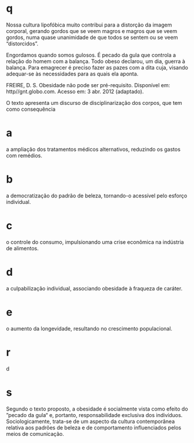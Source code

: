 # q
Nossa cultura lipofóbica muito contribui para a distorção da imagem corporal, gerando gordos que se veem magros e magros que se veem gordos, numa quase unanimidade de que todos se sentem ou se veem “distorcidos”.

Engordamos quando somos gulosos. É pecado da gula que controla a relação do homem com a balança. Todo obeso declarou, um dia, guerra à balança. Para emagrecer é preciso fazer as pazes com a dita cuja, visando adequar-se às necessidades para as quais ela aponta.

FREIRE, D. S. Obesidade não pode ser pré-requisito. Disponível em: http//gnt.globo.com. Acesso em: 3 abr. 2012 (adaptado).

O texto apresenta um discurso de disciplinarização dos corpos, que tem como consequência

# a
a ampliação dos tratamentos médicos alternativos, reduzindo os gastos com remédios.

# b
a democratização do padrão de beleza, tornando-o acessível pelo esforço individual.

# c
o controle do consumo, impulsionando uma crise econômica na indústria de alimentos.

# d
a culpabilização individual, associando obesidade à fraqueza de caráter.

# e
o aumento da longevidade, resultando no crescimento populacional.

# r
d

# s
Segundo o texto proposto, a obesidade é socialmente vista como efeito do ”pecado da gula“ e, portanto, responsabilidade exclusiva dos indivíduos. Sociologicamente, trata-se de um aspecto da cultura contemporânea relativa aos padrões de beleza e de comportamento influenciados pelos meios de comunicação.
